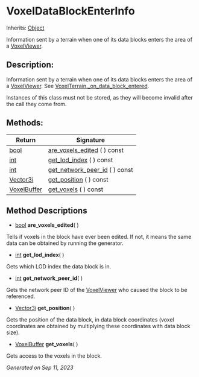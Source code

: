 # VoxelDataBlockEnterInfo

Inherits: [Object](https://docs.godotengine.org/en/stable/classes/class_object.html)

Information sent by a terrain when one of its data blocks enters the area of a [VoxelViewer](api/VoxelViewer.md).

## Description: 

Information sent by a terrain when one of its data blocks enters the area of a [VoxelViewer](api/VoxelViewer.md). See [VoxelTerrain._on_data_block_entered](api/VoxelTerrain.md#i__on_data_block_entered).

Instances of this class must not be stored, as they will become invalid after the call they come from.

## Methods: 


Return                                                                          | Signature                                               
------------------------------------------------------------------------------- | --------------------------------------------------------
[bool](https://docs.godotengine.org/en/stable/classes/class_bool.html)          | [are_voxels_edited](#i_are_voxels_edited) ( ) const     
[int](https://docs.godotengine.org/en/stable/classes/class_int.html)            | [get_lod_index](#i_get_lod_index) ( ) const             
[int](https://docs.godotengine.org/en/stable/classes/class_int.html)            | [get_network_peer_id](#i_get_network_peer_id) ( ) const 
[Vector3i](https://docs.godotengine.org/en/stable/classes/class_vector3i.html)  | [get_position](#i_get_position) ( ) const               
[VoxelBuffer](VoxelBuffer.md)                                                   | [get_voxels](#i_get_voxels) ( ) const                   
<p></p>

## Method Descriptions

- [bool](https://docs.godotengine.org/en/stable/classes/class_bool.html)<span id="i_are_voxels_edited"></span> **are_voxels_edited**( ) 

Tells if voxels in the block have ever been edited. If not, it means the same data can be obtained by running the generator.

- [int](https://docs.godotengine.org/en/stable/classes/class_int.html)<span id="i_get_lod_index"></span> **get_lod_index**( ) 

Gets which LOD index the data block is in.

- [int](https://docs.godotengine.org/en/stable/classes/class_int.html)<span id="i_get_network_peer_id"></span> **get_network_peer_id**( ) 

Gets the network peer ID of the [VoxelViewer](api/VoxelViewer.md) who caused the block to be referenced.

- [Vector3i](https://docs.godotengine.org/en/stable/classes/class_vector3i.html)<span id="i_get_position"></span> **get_position**( ) 

Gets the position of the data block, in data block coordinates (voxel coordinates are obtained by multiplying these coordinates with data block size).

- [VoxelBuffer](VoxelBuffer.md)<span id="i_get_voxels"></span> **get_voxels**( ) 

Gets access to the voxels in the block.

_Generated on Sep 11, 2023_

